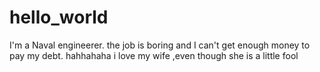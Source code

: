 # hello_world
I'm a Naval engineerer. the job is boring and I can't get enough money to pay my debt.
hahhahaha
i love my wife ,even though she is a little fool
